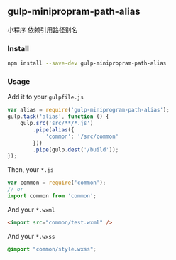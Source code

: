 ## gulp-minipropram-path-alias

小程序 依赖引用路径别名

### Install
``` bash
npm install --save-dev gulp-minipropram-path-alias
```

### Usage

Add it to your `gulpfile.js`
``` js
var alias = require('gulp-miniprogram-path-alias');
gulp.task('alias', function () {
    gulp.src('src/**/*.js')
        .pipe(alias({
            'common': '/src/common'
        }))
        .pipe(gulp.dest('/build'));
});
```
Then, your `*.js`
``` js
var common = require('common');
// or
import common from 'common';
```
And your `*.wxml`
``` html
<import src="common/test.wxml" />
```
And your `*.wxss`
``` css
@import "common/style.wxss";
```

